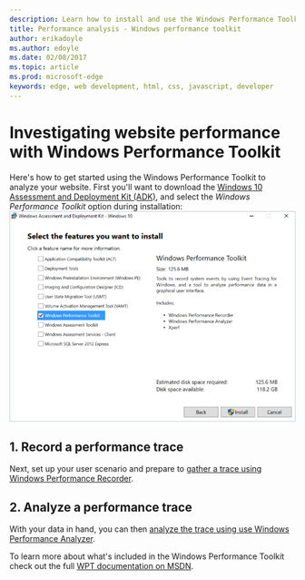 ```yaml
---
description: Learn how to install and use the Windows Performance Toolkit which enables you to record/analyze a performance trace. 
title: Performance analysis - Windows performance toolkit
author: erikadoyle
ms.author: edoyle
ms.date: 02/08/2017
ms.topic: article
ms.prod: microsoft-edge
keywords: edge, web development, html, css, javascript, developer
---
```


# Investigating website performance with Windows Performance Toolkit

Here's how to get started using the Windows Performance Toolkit to analyze your website. First you'll want to download the [Windows 10 Assessment and Deployment Kit (ADK)](https://msdn.microsoft.com/en-us/windows/hardware/dn913721.aspx), and select the *Windows Performance Toolkit* option during installation:
![ADK Installation Options](./media/ADK-InstallOptions.PNG)

## 1. Record a performance trace
Next, set up your user scenario and prepare to [gather a trace using Windows Performance Recorder](./windows-performance-toolkit/recording-a-trace.md).

## 2. Analyze a performance trace
With your data in hand, you can then [analyze the trace using use Windows Performance Analyzer](./windows-performance-toolkit/analyzing-a-trace.md).

To learn more about what's included in the Windows Performance Toolkit check out the full [WPT documentation on MSDN](https://msdn.microsoft.com/en-us/library/windows/hardware/dn927310(v=vs.85).aspx).
